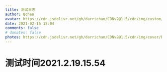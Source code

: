 ```yaml
---
title: 测试日志
author: Qchen
avatar: https://cdn.jsdelivr.net/gh/darrichan/CDNv2@1.5/cdn/img/custom/avatar.png
date: 2021-02-16 15:04
comments: false
# donates: false
photos: https://cdn.jsdelivr.net/gh/darrichan/CDNv2@1.5/cdn/img/cover/bgc2.jpg
---
```

# 测试时间2021.2.19.15.54